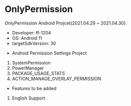 # OnlyPermission
OnlyPermission Android Projcet(2021.04.29 ~ 2021.04.30).
- Developer: ff-1204
- OS: Android 11
- targetSdkVersion: 30

* Android Permission Settings Project
1. SystemPermission
2. PowerManager
3. PACKAGE_USAGE_STATS
4. ACTION_MANAGE_OVERLAY_PERMISSION

* Features to be added
1. English Support
